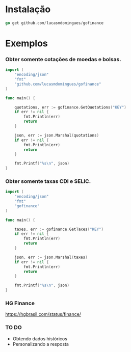 # Instalação

```go 
go get github.com/lucasmdomingues/gofinance
```

# Exemplos

### Obter somente cotações de moedas e bolsas.

```go
import (
	"encoding/json"
	"fmt"
	"github.com/lucasmdomingues/gofinance"
)

func main() {

	quotations, err := gofinance.GetQuotations("KEY")
	if err != nil {
		fmt.Println(err)
		return
	}

	json, err := json.Marshal(quotations)
	if err != nil {
		fmt.Println(err)
		return
	}

	fmt.Printf("%s\n", json)
}
```

### Obter somente taxas CDI e SELIC.

```go
import (
	"encoding/json"
	"fmt"
	"gofinance"
)

func main() {

	taxes, err := gofinance.GetTaxes("KEY")
	if err != nil {
		fmt.Println(err)
		return
	}

	json, err := json.Marshal(taxes)
	if err != nil {
		fmt.Println(err)
		return
	}

	fmt.Printf("%s\n", json)
}

```
### HG Finance
https://hgbrasil.com/status/finance/

### TO DO

* Obtendo dados históricos
* Personalizando a resposta
